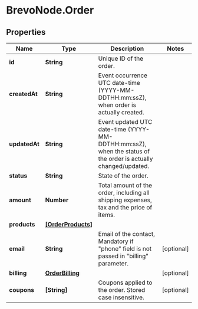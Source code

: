# BrevoNode.Order

## Properties
Name | Type | Description | Notes
------------ | ------------- | ------------- | -------------
**id** | **String** | Unique ID of the order. | 
**createdAt** | **String** | Event occurrence UTC date-time (YYYY-MM-DDTHH:mm:ssZ), when order is actually created. | 
**updatedAt** | **String** | Event updated UTC date-time (YYYY-MM-DDTHH:mm:ssZ), when the status of the order is actually changed/updated. | 
**status** | **String** | State of the order. | 
**amount** | **Number** | Total amount of the order, including all shipping expenses, tax and the price of items. | 
**products** | [**[OrderProducts]**](OrderProducts.md) |  | 
**email** | **String** | Email of the contact, Mandatory if \"phone\" field is not passed in \"billing\" parameter. | [optional] 
**billing** | [**OrderBilling**](OrderBilling.md) |  | [optional] 
**coupons** | **[String]** | Coupons applied to the order. Stored case insensitive. | [optional] 


